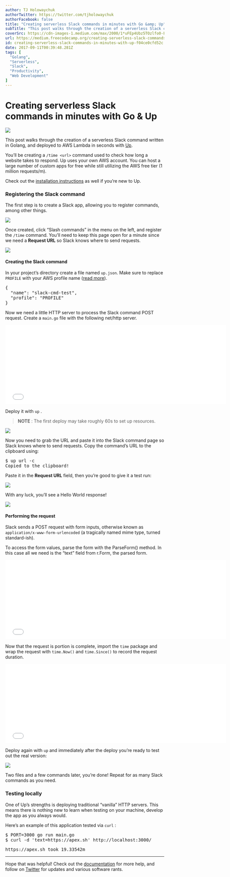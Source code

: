 ```yaml
---
author: TJ Holowaychuk
authorTwitter: https://twitter.com/tjholowaychuk
authorFacebook: false
title: "Creating serverless Slack commands in minutes with Go &amp; Up"
subTitle: "This post walks through the creation of a serverless Slack command written in Golang, and deployed to AWS Lambda in seconds with Up...."
coverSrc: https://cdn-images-1.medium.com/max/2000/1*uFEp4Ubz5TOzlfo0-FE5Qw.png
url: https://medium.freecodecamp.org/creating-serverless-slack-commands-in-minutes-with-up-f04ce0cfd52c
id: creating-serverless-slack-commands-in-minutes-with-up-f04ce0cfd52c
date: 2017-09-11T00:39:48.281Z
tags: [
  "Golang",
  "Serverless",
  "Slack",
  "Productivity",
  "Web Development"
]
---
```

# Creating serverless Slack commands in minutes with Go & Up







![](https://cdn-images-1.medium.com/max/2000/1*uFEp4Ubz5TOzlfo0-FE5Qw.png)







This post walks through the creation of a serverless Slack command written in Golang, and deployed to AWS Lambda in seconds with [Up](https://github.com/apex/up).

You’ll be creating a `/time <url>` command used to check how long a website takes to respond. Up uses your own AWS account. You can host a large number of custom apps for free while still utilizing the AWS free tier (1 million requests/m).

Check out the [installation instructions](https://apex.github.io/up/#installation) as well if you’re new to Up.

### Registering the Slack command

The first step is to create a Slack app, allowing you to register commands, among other things.



![](https://cdn-images-1.medium.com/max/1600/1*dE4mvNpvma_IM0UHxlC4qQ.png)



Once created, click “Slash commands” in the menu on the left, and register the `/time` command. You’ll need to keep this page open for a minute since we need a **Request URL** so Slack knows where to send requests.



![](https://cdn-images-1.medium.com/max/1600/1*9Ot1sxpiFdpxDYe4xZMOGg.png)



#### Creating the Slack command

In your project’s directory create a file named `up.json`. Make sure to replace `PROFILE` with your AWS profile name ([read more](https://apex.github.io/up/#aws_credentials)).

<pre name="9f2c" id="9f2c" class="graf graf--pre graf-after--p">{  
  "name": "slack-cmd-test",  
  "profile": "PROFILE"  
}</pre>

Now we need a little HTTP server to process the Slack command POST request. Create a `main.go` file with the following net/http server.





<iframe width="700" height="250" src="/media/8ad87e59255c59b1a9784529ab559b46?postId=f04ce0cfd52c" data-media-id="8ad87e59255c59b1a9784529ab559b46" data-thumbnail="https://i.embed.ly/1/image?url=https%3A%2F%2Favatars2.githubusercontent.com%2Fu%2F25254%3Fv%3D4%26s%3D400&amp;key=a19fcc184b9711e1b4764040d3dc5c07" allowfullscreen="" frameborder="0"></iframe>





Deploy it with `up` .

> **NOTE** : The first deploy may take roughly 60s to set up resources.







![](https://cdn-images-1.medium.com/max/2000/1*QuKc-ue1qJuwg9xt-NOlqQ.png)







Now you need to grab the URL and paste it into the Slack command page so Slack knows where to send requests. Copy the command’s URL to the clipboard using:

<pre name="ba20" id="ba20" class="graf graf--pre graf-after--p">$ up url -c  
Copied to the clipboard!</pre>

Paste it in the **Request URL** field, then you’re good to give it a test run:



![](https://cdn-images-1.medium.com/max/1600/1*Ht5Cs6Wcfqezwk0ChfC84g.png)



With any luck, you’ll see a Hello World response!



![](https://cdn-images-1.medium.com/max/1600/1*fFywF9gQ3XNKRe-QYxRHLw.png)



#### Performing the request

Slack sends a POST request with form inputs, otherwise known as `application/x-www-form-urlencoded` (a tragically named mime type, turned standard-ish).

To access the form values, parse the form with the ParseForm() method. In this case all we need is the “text” field from r.Form, the parsed form.





<iframe width="700" height="250" src="/media/b7b914c0b86459ee72571abdf6aa74b2?postId=f04ce0cfd52c" data-media-id="b7b914c0b86459ee72571abdf6aa74b2" data-thumbnail="https://i.embed.ly/1/image?url=https%3A%2F%2Favatars2.githubusercontent.com%2Fu%2F25254%3Fv%3D4%26s%3D400&amp;key=a19fcc184b9711e1b4764040d3dc5c07" allowfullscreen="" frameborder="0"></iframe>





Now that the request is portion is complete, import the `time` package and wrap the request with `time.Now()` and `time.Since()` to record the request duration.





<iframe width="700" height="250" src="/media/ef9d20b31bf2ee48738cc0fac70cdd42?postId=f04ce0cfd52c" data-media-id="ef9d20b31bf2ee48738cc0fac70cdd42" data-thumbnail="https://i.embed.ly/1/image?url=https%3A%2F%2Favatars2.githubusercontent.com%2Fu%2F25254%3Fv%3D4%26s%3D400&amp;key=a19fcc184b9711e1b4764040d3dc5c07" allowfullscreen="" frameborder="0"></iframe>





Deploy again with `up` and immediately after the deploy you’re ready to test out the real version:



![](https://cdn-images-1.medium.com/max/1600/1*WTFhC_dOxL3iqNTsQf6x3w.png)



Two files and a few commands later, you’re done! Repeat for as many Slack commands as you need.

### Testing locally

One of Up’s strengths is deploying traditional “vanilla” HTTP servers. This means there is nothing new to learn when testing on your machine, develop the app as you always would.

Here’s an example of this application tested via `curl` :

<pre name="3288" id="3288" class="graf graf--pre graf-after--p">$ PORT=3000 go run main.go  
$ curl -d 'text=https://apex.sh' http://localhost:3000/</pre>

<pre name="2876" id="2876" class="graf graf--pre graf-after--pre graf--trailing">https://apex.sh took 19.33542m</pre>











* * *







Hope that was helpful! Check out the [documentation](https://apex.github.io/up/) for more help, and follow on [Twitter](https://twitter.com/tjholowaychuk) for updates and various software rants.









